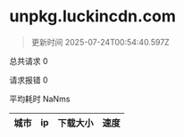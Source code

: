 
  # unpkg.luckincdn.com

  > 更新时间 2025-07-24T00:54:40.597Z
  
  总共请求 0

  请求报错 0

  平均耗时 NaNms

|城市|ip|下载大小|速度|
|-----|----------|---|---|

  